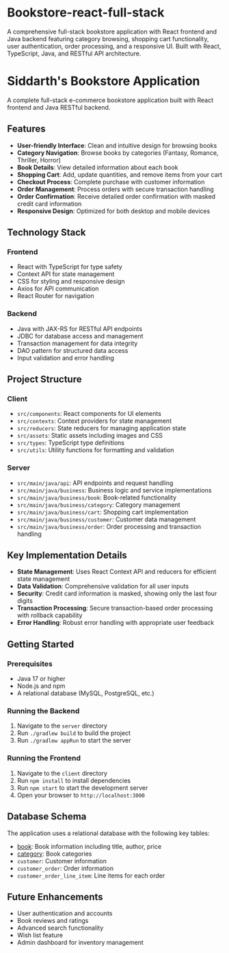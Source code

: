 # Bookstore-react-full-stack
A comprehensive full-stack bookstore application with React frontend and Java backend featuring category browsing, shopping cart functionality, user authentication, order processing, and a responsive UI. Built with React, TypeScript, Java, and RESTful API architecture.

# Siddarth's Bookstore Application

A complete full-stack e-commerce bookstore application built with React frontend and Java RESTful backend.

## Features

- **User-friendly Interface**: Clean and intuitive design for browsing books
- **Category Navigation**: Browse books by categories (Fantasy, Romance, Thriller, Horror)
- **Book Details**: View detailed information about each book
- **Shopping Cart**: Add, update quantities, and remove items from your cart
- **Checkout Process**: Complete purchase with customer information
- **Order Management**: Process orders with secure transaction handling
- **Order Confirmation**: Receive detailed order confirmation with masked credit card information
- **Responsive Design**: Optimized for both desktop and mobile devices

## Technology Stack

### Frontend
- React with TypeScript for type safety
- Context API for state management
- CSS for styling and responsive design
- Axios for API communication
- React Router for navigation

### Backend
- Java with JAX-RS for RESTful API endpoints
- JDBC for database access and management
- Transaction management for data integrity
- DAO pattern for structured data access
- Input validation and error handling

## Project Structure

### Client
- `src/components`: React components for UI elements
- `src/contexts`: Context providers for state management
- `src/reducers`: State reducers for managing application state
- `src/assets`: Static assets including images and CSS
- `src/types`: TypeScript type definitions
- `src/utils`: Utility functions for formatting and validation

### Server
- `src/main/java/api`: API endpoints and request handling
- `src/main/java/business`: Business logic and service implementations
- `src/main/java/business/book`: Book-related functionality
- `src/main/java/business/category`: Category management
- `src/main/java/business/cart`: Shopping cart implementation
- `src/main/java/business/customer`: Customer data management
- `src/main/java/business/order`: Order processing and transaction handling

## Key Implementation Details

- **State Management**: Uses React Context API and reducers for efficient state management
- **Data Validation**: Comprehensive validation for all user inputs
- **Security**: Credit card information is masked, showing only the last four digits
- **Transaction Processing**: Secure transaction-based order processing with rollback capability
- **Error Handling**: Robust error handling with appropriate user feedback

## Getting Started

### Prerequisites
- Java 17 or higher
- Node.js and npm
- A relational database (MySQL, PostgreSQL, etc.)

### Running the Backend
1. Navigate to the `server` directory
2. Run `./gradlew build` to build the project
3. Run `./gradlew appRun` to start the server

### Running the Frontend
1. Navigate to the `client` directory
2. Run `npm install` to install dependencies
3. Run `npm start` to start the development server
4. Open your browser to `http://localhost:3000`

## Database Schema
The application uses a relational database with the following key tables:
- [book](cci:1://file:///Users/siddarthbandi/Desktop/SID/VT/WebDev/CS5244/SiddarthBookstoreReactTransact/server/src/main/java/api/ApiResource.java:47:4-57:5): Book information including title, author, price
- [category](cci:1://file:///Users/siddarthbandi/Desktop/SID/VT/WebDev/CS5244/SiddarthBookstoreReactTransact/server/src/main/java/api/ApiResource.java:35:4-45:5): Book categories
- `customer`: Customer information
- `customer_order`: Order information
- `customer_order_line_item`: Line items for each order

## Future Enhancements
- User authentication and accounts
- Book reviews and ratings
- Advanced search functionality
- Wish list feature
- Admin dashboard for inventory management
